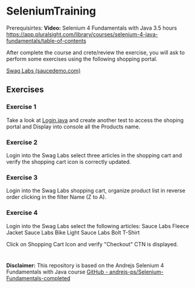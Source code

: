 # SeleniumTraining

Prerequisirtes:
**Video:** Selenium 4 Fundamentals with Java 3.5 hours
https://app.pluralsight.com/library/courses/selenium-4-java-fundamentals/table-of-contents




After complete the course and crete/review the exercise, you will ask to perform some exercises using the following shopping portal.

[Swag Labs (saucedemo.com)](https://www.saucedemo.com/)


## Exercises
### Exercise 1
Take a look at [Login.java](https://github.com/ceballos42/SeleniumTraining/blob/master/src/test/java/swaglabs/Login.java)  and create another test to access the shoping portal and Display into console all the Products name.

### Exercise 2
Login into the Swag Labs select three articles in the shopping cart and verify the shopping cart icon is correctly updated.

### Exercise 3
Login into the Swag Labs shopping cart, organize product list in reverse order clicking in the filter Name (Z to A).

### Exercise 4
Login into the Swag Labs select the following articles:
Sauce Labs Fleece Jacket
Sauce Labs Bike Light
Sauce Labs Bolt T-Shirt

Click on Shopping Cart Icon and verify "Checkout" CTN is displayed.

#
**Disclaimer:**  This repository is based on the Andrejs  Selenium 4 Fundamentals with Java course
[GitHub - andrejs-ps/Selenium-Fundamentals-completed](https://github.com/andrejs-ps/Selenium-Fundamentals-completed)